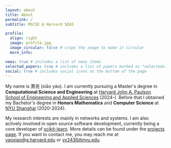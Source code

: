 ```yaml
---
layout: about
title: About
permalink: /
subtitle: MSCSE @ Harvard SEAS

profile:
  align: right
  image: profile.jpg
  image_circular: false # crops the image to make it circular
  more_info:

news: true # includes a list of news items
selected_papers: true # includes a list of papers marked as "selected={true}"
social: true # includes social icons at the bottom of the page
---
```


My name is 萧尧 (xiāo yáo). I am currently pursuing a Master's degree in **Computational Science and Engineering** at [Harvard John A. Paulson School of Engineering and Applied Sciences](https://seas.harvard.edu/) (2024-). Before that I obtained my Bachelor's degree in **Honors Mathematics** and **Computer Science** at [NYU Shanghai](https://shanghai.nyu.edu/) (2020-2024).

My research interests are mainly in networks and systems. I am also actively involved in open source software development, currently being a core developer of [scikit-learn](https://scikit-learn.org/). More details can be found under the [projects page](/projects/). If you want to contact me, you may reach me at [yaoxiao@g.harvard.edu](mailto:yaoxiao@g.harvard.edu) or [yx2436@nyu.edu](mailto:yx2436@yx2436.edu).
